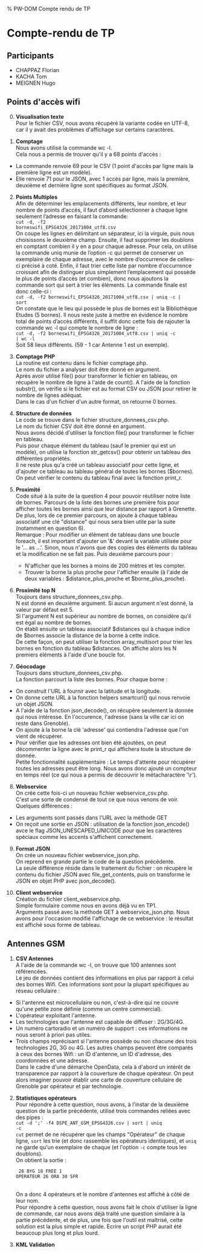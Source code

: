 % PW-DOM  Compte rendu de TP

# Compte-rendu de TP

## Participants 

* CHAPPAZ Florian
* KACHA Tom
* MEIGNEN Hugo

## Points d'accès wifi

0. <strong>Visualisation texte</strong><br>
Pour le fichier CSV, nous avons récupéré la variante codée en UTF-8, car il y avait des problèmes d'affichage sur certains caractères.

1. <strong>Comptage</strong><br>
Nous avons utilisé la commande wc -l.<br>
Cela nous a permis de trouver qu'il y a 68 points d'accès :
- La commande renvoie 69 pour le CSV (1 point d'accès par ligne mais la première ligne est un modèle).
- Elle renvoie 71 pour le JSON, avec 1 accès par ligne, mais la première, deuxième et dernière ligne sont spécifiques au format JSON.

2. <strong>Points Multiples</strong><br>
Afin de déterminer les emplacements différents, leur nombre, et leur nombre de points d’accès, il faut d’abord sélectionner à chaque ligne seulement l’adresse en faisant la commande: <br>
<code>cut -d, -f2 borneswifi_EPSG4326_20171004_utf8.csv</code><br>
On coupe les lignes en délimitant un séparateur, ici la virgule, puis nous choisissons le deuxième champ. Ensuite, il faut supprimer les doublons en comptant combien il y en a pour chaque adresse. Pour cela, on utilise la commande uniq munie de l’option -c qui permet de conserver un exemplaire de chaque adresse, avec le nombre d’occurrence de celles-ci précisé à coté. Enfin, il faut trier cette liste par nombre d’occurrence croissant afin de distinguer plus simplement l’emplacement qui possède le plus de points d’accès (et combien), donc nous ajoutons la commande sort qui sert à trier  les éléments. La commande finale est donc celle-ci :<br>
<code>cut -d, -f2 borneswifi_EPSG4326_20171004_utf8.csv | uniq -c | sort</code><br>
On constate que le lieu qui possède le plus de bornes est la Bibliothèque Etudes (5 bornes).
Il nous reste juste à mettre en évidence le nombre total de points d’accès différents, il suffit donc cette fois de rajouter la commande wc -l qui compte le nombre de ligne :<br>
<code>cut -d, -f2 borneswifi_EPSG4326_20171004_utf8.csv | uniq -c | wc -l</code><br>
Soit 58 lieux différents. (59 - 1 car Antenne 1 est un exemple).

3. <strong>Comptage PHP</strong><br>
La routine est contenu dans le fichier comptage.php.<br>
Le nom du fichier a analyser doit être donné en argument.<br>
Après avoir utilisé file() pour transformer le fichier en tableau, on récupère le nombre de ligne à l'aide de count().
A l'aide de la fonction substr(), on vérifie si le fichier est au format CSV ou JSON pour retirer le nombre de lignes adéquat.<br>
Dans le cas d'un fichier d'un autre format, on retourne 0 bornes.

4. <strong>Structure de données</strong><br>
Le code se trouve dans le fichier structure_donnees_csv.php.<br>
Le nom du fichier CSV doit être donné en argument.<br>
Nous avons décidé d'utiliser la fonction file() pour transformer le fichier en tableau.<br>
Puis pour chaque élément du tableau (sauf le premier qui est un modèle), on utilise la fonction str_getcsv() pour obtenir un tableau des différentes propriétés.<br>
Il ne reste plus qu'a créé un tableau associatif pour cette ligne, et d'ajouter ce tableau au tableau général de toutes les bornes ($bornes). On peut vérifier le contenu du tableau final avec la fonction print_r.

5. <strong>Proximité</strong><br>
Code situé à la suite de la question 4 pour pouvoir réutiliser notre liste de bornes.
Parcours de la liste des bornes une première fois pour afficher toutes les bornes ainsi que leur distance par rapport à Grenette.<br>
De plus, lors de ce premier parcours, on ajoute à chaque tableau associatif une clé "distance" qui nous sera bien utile par la suite (notamment en question 6). <br>
Remarque : Pour modifier un élément de tableau dans une boucle foreach, il est important d'ajouter un '&' devant la variable utilisée pour le '... as ...'. Sinon, nous n'avons que des copies des éléments du tableau et la modification ne se fait pas.
Puis deuxième parcours pour :
    - N'afficher que les bornes à moins de 200 mètres et les compter.
    - Trouver la borne la plus proche pour l'afficher ensuite (à l'aide de deux variables : $distance_plus_proche et $borne_plus_proche).

6. <strong>Proximité top N</strong><br>
Toujours dans structure_donnees_csv.php.<br>
N est donné en deuxième argument. Si aucun argument n'est donné, la valeur par défaut est 5.<br>
Si l'argument N est supérieur au nombre de bornes, on considère qu'il est égal au nombre de bornes.<br>
On établi ensuite un tableau associatif $distances qui à chaque indice de $bornes associe la distance de la borne à cette indice.<br>
De cette façon, on peut utiliser la fonction array_multisort pour trier les bornes en fonction du tableau $distances.
On affiche alors les N premiers éléments à l'aide d'une boucle for.

7. <strong>Géocodage</strong><br>
Toujours dans structure_donnees_csv.php.<br>
La fonction parcourt la liste des bornes. Pour chaque borne : 
- On construit l'URL à fournir avec la latitude et la longitude.
- On donne cette URL à la fonction helpers smartcurl() qui nous renvoie un objet JSON.
- A l'aide de la fonction json_decode(), on récupère seulement la donnée qui nous intéresse. En l'occurence, l'adresse (sans la ville car ici on reste dans Grenoble).
- On ajoute à la borne la clé 'adresse' qui contiendra l'adresse que l'on vient de récupérer.
- Pour vérifier que les adresses ont bien été ajoutées, on peut décommenter la ligne avec le print_r qui affichera toute la structure de donnée.<br>
Petite fonctionnalité supplémentaire : Le temps d'attente pour récupérer toutes les adresses peut être long. Nous avons donc ajouté un compteur en temps réel (ce qui nous a permis de découvrir le métacharactère '\r').

8. <strong>Webservice</strong><br>
On crée cette fois-ci un nouveau fichier webservice_csv.php.<br>
C'est une sorte de condensé de tout ce que nous venons de voir.<br>
Quelques différences :
- Les arguments sont passés dans l'URL avec la méthode GET
- On reçoit une sortie en JSON : utilisation de la fonction json_encode() avce le flag JSON_UNESCAPED_UNICODE pour que les caractères spéciaux comme les accents s'affichent correctement.

9. <strong>Format JSON</strong><br>
On crée un nouveau fichier webservice_json.php.<br>
On reprend en grande partie le code de la question précédente. <br>
La seule différence réside dans le traitement du fichier : on récupère le contenu du fichier JSON avec file_get_contents, puis on transforme le JSON en objet PHP avec json_decode().

10. <strong>Client webservice</strong><br>
Création du fichier client_webservice.php.<br>
Simple formulaire comme nous en avons déjà vu en TP1.<br>
Arguments passé avec la méthode GET à webservice_json.php. Nous avons pour l'occasion modifié l'affichage de ce webservice : le résultat est affiché sous forme de tableau.


## Antennes GSM

1. <strong>CSV Antennes</strong><br>
A l'aide de la commande wc -l, on trouve que 100 antennes sont référencées.<br>
Le jeu de données contient des informations en plus par rapport à celui des bornes Wifi. Ces informations sont pour la plupart spécifiques au réseau cellulaire :
- Si l'antenne est microcellulaire ou non, c'est-à-dire qui ne couvre qu'une petite zone définie (comme un centre commercial).
- L'opérateur exploitant l'antenne.
- Les technologies que l'antenne est capable de diffuser : 2G/3G/4G.
- Un numéro cartoradio et un numéro de support : ces informations ne nous seront à priori pas utiles.
- Trois champs reprécisant si l'antenne possède ou non chacune des trois technologies 2G, 3G ou 4G.
Les autres champs peuvent être comparés à ceux des bornes Wifi : un ID d'antenne, un ID d'adresse, des coordonnées et une adresse.<br>
Dans le cadre d'une démarche OpenData, cela à d'abord un intérêt de transparence par rapport à la couverture de chaque opérateur. On peut alors imaginer pouvoir établir une carte de couverture cellulaire de Grenoble par opérateur et par technologie.

2. <strong>Statistiques opérateurs</strong><br>
Pour répondre à cette question, nous avons, à l'instar de la deuxième question de la partie précédente, utilisé trois commandes reliées avec des pipes :<br>
<code>cut -d ';' -f4 DSPE_ANT_GSM_EPSG4326.csv | sort | uniq -c</code><br>
<code>cut</code> permet de ne récupérer que les champs "Opérateur" de chaque ligne, <code>sort</code> les trie (et donc rassemble les opérateurs identiques), et <code>uniq</code> ne garde qu'un exemplaire de chaque (et l'option <code>-c</code> compte tous les doublons).<br>
On obtient la sortie :<br>
<code><pre>
  26 BYG
  18 FREE
   1 OPERATEUR
  26 ORA
  30 SFR
</pre></code><br>
On a donc 4 opérateurs et le nombre d'antennes est affiché à côté de leur nom.<br>
Pour répondre à cette question, nous avons fait le choix d'utiliser la ligne de commande, car nous avons déjà traité une question similaire à la partie précédente, et de plus, une fois que l'outil est maîtrisé, cette solution est la plus simple et rapide. Ecrire un script PHP aurait été beaucoup plus long et plus lourd.

3. <strong>KML Validation</strong>

